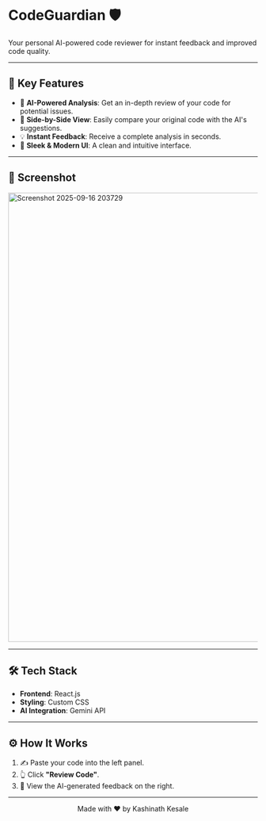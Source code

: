 # CodeGuardian 🛡️  
Your personal AI-powered code reviewer for instant feedback and improved code quality.

---

## 🚀 Key Features

- 🤖 **AI-Powered Analysis**: Get an in-depth review of your code for potential issues.
- 📝 **Side-by-Side View**: Easily compare your original code with the AI's suggestions.
- 💡 **Instant Feedback**: Receive a complete analysis in seconds.
- 🎨 **Sleek & Modern UI**: A clean and intuitive interface.

---

## 📸 Screenshot
<img width="1910" height="906" alt="Screenshot 2025-09-16 203729" src="https://github.com/user-attachments/assets/3b6f73f7-53c8-406e-b3b4-c70270223cb9" />

---


## 🛠️ Tech Stack

- **Frontend**: React.js 
- **Styling**: Custom CSS  
- **AI Integration**: Gemini API

---

## ⚙️ How It Works

1. ✍️ Paste your code into the left panel.  
2. 👆 Click **"Review Code"**.  
3. 🧐 View the AI-generated feedback on the right.

---

<p align="center">
  Made with ❤️ by Kashinath Kesale
</p>
